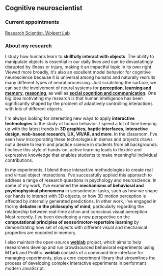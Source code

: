 ## Cognitive neuroscientist

### Current appointments
[Research Scientist, Wolpert Lab](https://wolpertlab.neuroscience.columbia.edu)

### About my research
I study how humans learn to **skillfully interact with objects**. The ability to manipulate objects is essential in our daily lives and can be devastatingly disrupted by illness or injury, making it an impactful topic in its own right. Viewed more broadly, it's also an excellent model behavior for cognitive neuroscience because it is universal among humans and naturally recruits many different types of neural processing. Just scratching the surface, we can see the involvement of neural systems for <a href="javascript:void(0)" data-toggle="tooltip" title="" data-html="true" data-original-title="&bull; 3D shape analysis<br>&bull; object recognition<br>&bull; haptic feedback<br>&bull; multisensory integration"><b>perception</b></a>, <a href="javascript:void(0)" data-toggle="tooltip" title="" data-html="true" data-original-title="&bull; generalization<br>&bull; prediction errors<br>&bull; cost functions<br>&bull; representational formats"><b>learning and memory</b></a>, <a href="javascript:void(0)" data-toggle="tooltip" title="" data-html="true" data-original-title="&bull; sequential planning<br>&bull; intuitive physics<br>&bull; tool use & design"><b>reasoning</b></a>, as well as <a href="javascript:void(0)" data-toggle="tooltip" title="" data-html="true" data-original-title="&bull; action understanding<br>&bull; gesture & pantomime"><b>social cognition and communication</b></a>. One big idea motivating my research is that human intelligence has been significantly shaped by the problem of adaptively controlling interactions with lots of different objects.

I'm always looking for interesting new ways to apply **interactive technologies** to the study of human behavior. I spend a lot of time keeping up with the latest trends in **3D graphics, haptic interfaces, interactive design, web-based research, UX, VR/AR, and more**. In the classroom, I've seen how incorporating these technologies in demos and projects draws out a desire to learn and practice science in students from all backgrounds. I believe this style of hands-on, active learning leads to flexible and expressive knowledge that enables students to make meaningful individual contributions.

In my experiments, I blend these interactive methodologies to create real and virtual object interactions. I've successfully applied this approach to address a range of research questions in psychology and neuroscience. In some of my work, I've examined the **mechanisms of behavioral and psychophysical phenomena** in sensorimotor tasks, such as how we shape our hands to interact with 3D objects, or how 3D motion perception is affected by internally generated predictions. In other work, I've engaged in thorny **debates in the philosophy of mind**, particularly regarding the relationship between real-time action and conscious visual perception. Most recently, I've been developing a new perspective on the **computational principles of sensorimotor-repertoire learning** by demonstrating how set of objects with different visual and mechanical properties are encoded in memory.

I also maintain the open-source <b><a href="https://www.github.com/EvanCesanek/weblab" target="_blank">weblab</a></b> project, which aims to help researchers develop and run crowdsourced behavioral experiments using MTurk and Prolific. **weblab** consists of a command-line interface for managing experiments, plus a core experiment library that streamlines the process of developing complex interactive experiments in performant modern JavaScript.
